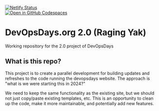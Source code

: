[![Netlify Status](https://api.netlify.com/api/v1/badges/1c175a82-26a8-418c-a250-a9a014c2ee34/deploy-status)](https://app.netlify.com/sites/raging-yak/deploys)<br>
[![Open in GitHub Codespaces](https://github.com/codespaces/badge.svg)](URL)

# DevOpsDays.org 2.0 (Raging Yak)

Working repository for the 2.0 project of DevOpsDays

## What is this repo?

This project is to create a parallel development for building updates and refreshes to the code running the devopsdays website. The approach is "what is we were starting this in 2024?"

We need to keep the same functionality as the existing site, but we should not just copy/paste existing templates, etc. This is an opportunity to clean up the code, make it more maintainable, and potentially add new features.
